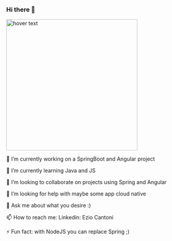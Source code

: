 ### Hi there 👋
<p>
  <img src="https://miro.medium.com/v2/resize:fit:714/1*myvugMFQsmX35oUvNtcM1Q.png" width="350" title="hover text">

</p>
🔭 I’m currently working on a SpringBoot and Angular project <br>

🌱 I’m currently learning Java and JS <br>

👯 I’m looking to collaborate on projects using Spring and Angular <br>

🤔 I’m looking for help with maybe some app cloud native <br>

💬 Ask me about what you desire :) <br>

📫 How to reach me: Linkedin: Ezio Cantoni <br>

⚡ Fun fact: with NodeJS you can replace Spring ;)

